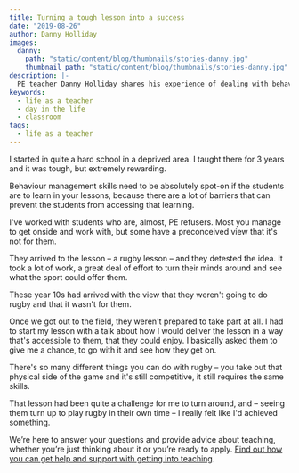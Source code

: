 ```yaml
---
title: Turning a tough lesson into a success
date: "2019-08-26"
author: Danny Holliday
images:
  danny:
    path: "static/content/blog/thumbnails/stories-danny.jpg"
    thumbnail_path: "static/content/blog/thumbnails/stories-danny.jpg"
description: |-
  PE teacher Danny Holliday shares his experience of dealing with behaviour management out on the rugby field with his year 10 class.
keywords:
  - life as a teacher
  - day in the life
  - classroom
tags:
  - life as a teacher
---
```


I started in quite a hard school in a deprived area. I taught there for 3 years and it was tough, but extremely rewarding.

Behaviour management skills need to be absolutely spot-on if the students are to learn in your lessons, because there are a lot of barriers that can prevent the students from accessing that learning.

I've worked with students who are, almost, PE refusers. Most you manage to get onside and work with, but some have a preconceived view that it's not for them.

They arrived to the lesson – a rugby lesson – and they detested the idea. It took a lot of work, a great deal of effort to turn their minds around and see what the sport could offer them.

These year 10s had arrived with the view that they weren't going to do rugby and that it wasn't for them.

Once we got out to the field, they weren't prepared to take part at all. I had to start my lesson with a talk about how I would deliver the lesson in a way that's accessible to them, that they could enjoy. I basically asked them to give me a chance, to go with it and see how they get on.

There's so many different things you can do with rugby – you take out that physical side of the game and it's still competitive, it still requires the same skills.

That lesson had been quite a challenge for me to turn around, and – seeing them turn up to play rugby in their own time – I really felt like I'd achieved something.

We’re here to answer your questions and provide advice about teaching, whether you’re just thinking about it or you’re ready to apply. [Find out how you can get help and support with getting into teaching](/help-and-support).
